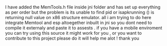 I have added the MemTools.h file inside jni folder and has set up everything as per order but the problem is its unable to find pid or isapkrunning () is returning null value on x86 structure emulator. all i am trying to do here integrate Memtool and esp altoegether inbuilt in jni so you dont need to compile it externaly and paste it to assests . if you have a mobile enviroment you can try using this source it might work for you , or you want to contribute to this project please do it will help me alot ! thank you 
